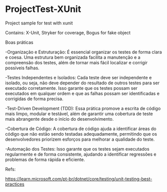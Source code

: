 # ProjectTest-XUnit
Project sample for test with xunit

Contains: 
X-Unit,
Stryker for coverage,
Bogus for fake object

Boas práticas

-Organização e Estruturação: É essencial organizar os testes de forma clara e coesa. Uma estrutura bem organizada facilita a manutenção e a compreensão dos testes, além de tornar mais fácil localizar e corrigir possíveis falhas.

-Testes Independentes e Isolados: Cada teste deve ser independente e isolado, ou seja, não deve depender do resultado de outros testes para ser executado corretamente. Isso garante que os testes possam ser executados em qualquer ordem e que as falhas possam ser identificadas e corrigidas de forma precisa.

-Test-Driven Development (TDD): Essa prática promove a escrita de código mais limpo, modular e testável, além de garantir uma cobertura de teste mais abrangente desde o início do desenvolvimento.

-Cobertura de Código: A cobertura de código ajuda a identificar áreas do código que não estão sendo testadas adequadamente, permitindo que os desenvolvedores priorizem esforços para melhorar a qualidade do teste.

-Automação dos Testes: Isso garante que os testes sejam executados regularmente e de forma consistente, ajudando a identificar regressões e problemas de forma rápida e eficiente.

Refs:

https://learn.microsoft.com/pt-br/dotnet/core/testing/unit-testing-best-practices


